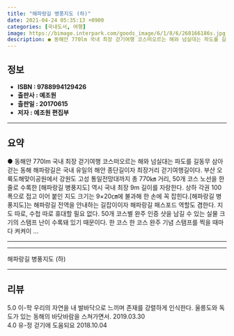 ```yaml
---
title: "해파랑길 병풍지도 (하)"
date: 2021-04-24 05:35:13 +0900
categories: [국내도서, 여행]
image: https://bimage.interpark.com/goods_image/6/1/8/6/268166186s.jpg
description: ● 동해안 770lm 국내 최장 걷기여행 코스떠오르는 해와 넘실대는 파도를 길동무 삼아 걷는 동해 해파랑길은 국내 유일의 해안 종단길이자 최장거리 걷기여행길이다. 부산 오륙도해맞이공원에서 강원도 고성 통일전망대까지 총 770㎞ 거리, 50개 코스 노선을 한 줄로 수록한 [해파랑길 병풍
---
```


## **정보**

- **ISBN : 9788994129426**
- **출판사 : 예조원**
- **출판일 : 20170615**
- **저자 : 예조원 편집부**

------



## **요약**

●  동해안 770lm 국내 최장 걷기여행 코스떠오르는 해와 넘실대는 파도를 길동무 삼아 걷는 동해 해파랑길은 국내 유일의 해안 종단길이자 최장거리 걷기여행길이다. 부산 오륙도해맞이공원에서 강원도 고성 통일전망대까지 총 770㎞ 거리, 50개 코스 노선을 한 줄로 수록한 [해파랑길 병풍지도] 역시 국내 최장 9m 길이를 자랑한다. 상하 각권 100폭으로 접고 이어 붙인 지도 크기는 9×20㎝에 불과해 한 손에 꼭 잡힌다.[해파랑길 병풍지도]는 해파랑길 전역을 안내하는 길잡이이자 해파랑길 패스포드 역할도 겸한다. 지도 따로, 수첩 따로 휴대할 필요 없다. 50개 코스별 완주 인증 샷을 남길 수 있는 실물 크기의 스탬프 난이 수록돼 있기 때문이다. 한 코스 한 코스 완주 기념 스탬프를 찍을 때마다 켜켜이 ...

------



------


해파랑길 병풍지도 (하) 

------


## **리뷰** 

5.0 이-학 우리의 자연을 내 발바닥으로 느끼며 존재를 강렬하게 인식한다. 울릉도와 독도가 있는 동해의 바닷바람을 스쳐가면서.  2019.03.30 <br/>4.0 유-정 걷기에 도움되요 2018.10.04 <br/>